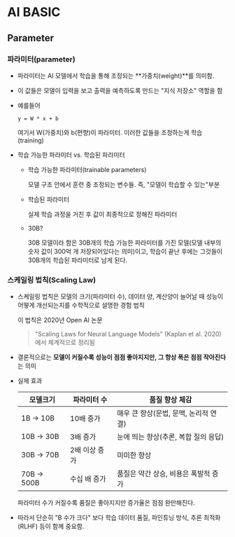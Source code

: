 # AI BASIC

## Parameter

### 파라미터(parameter)

- 파라미터는 AI 모델에서 학습을 통해 조정되는 **가중치(weight)**를 의미함.

- 이 값들은 모델이 입력을 보고 출력을 예측하도록 만드는 "지식 저장소" 역할을 함

- 예를들어

  ```
  y = W * x + b
  ```

  여기서 W(가중치)와 b(편향)이 파라미터. 이러한 값들을 조정하는게 학습(training)

- 학습 가능한 파라미터 vs. 학습된 파라미터

  - 학습 가능한 파라미터(trainable parameters)

    모델 구조 안에서 훈련 중 조정되는 변수들. 즉, "모델이 학습할 수 있는"부분

  - 학습된 파라미터

    실제 학습 과정을 거친 후 값이 최종적으로 정해진 파라미터

  - 30B?

    30B 모델이라 함은 30B개의 학습 가능한 파라미터를 가진 모델(모델 내부의 숫자 값이 300억 개 저장되어있다는 의미)이고, 학습이 끝난 후에는 그것들이 30B개의 학습된 파라미터로 남게 된다.

### 스케일링 법칙(Scaling Law)

- 스케일링 법칙은 모델의 크기(파라미터 수), 데이터 양, 계산양이 늘어날 때 성능이 어떻게 개선되는지를 수학적으로 설명한 경험 법칙

  이 법칙은 2020년 Open AI 논문

  > "Scaling Laws for Neural Language Models" (Kaplan et al. 2020) 에서 체계적으로 정리됨

- 결론적으로는 **모델이 커질수록 성능이 점점 좋아지지만, 그 향상 폭은 점점 작아진다**는 의미

- 실제 효과

  | 모델크기   | 파라미터 수   | 품질 향상 체감                        |
  | ---------- | ------------- | ------------------------------------- |
  | 1B → 10B   | 10배 증가     | 매우 큰 향상(문법, 문맥, 논리적 연결) |
  | 10B → 30B  | 3배 증가      | 눈에 띄는 향상(추론, 복합 질의 응답)  |
  | 30B → 70B  | 2배 이상 증가 | 미미한 향상                           |
  | 70B → 500B | 수십 배 증가  | 품질은 약간 상승, 비용은 폭발적 증가  |

  파라미터 수가 커질수록 품질은 좋아지지만 증가율은 점점 완만해진다.

- 따라서 단순히 "B 수가 크다" 보다 학습 데이터 품질, 파인튜닝 방식, 추론 최적화(RLHF) 등이 함께 중요함.